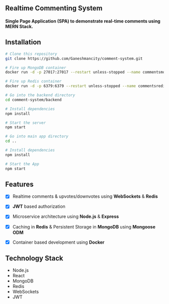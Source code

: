 ## Realtime Commenting System

#### Single Page Application (SPA) to demonstrate real-time comments using MERN Stack.



## Installation
```bash
# Clone this repository
git clone https://github.com/Ganeshmancity/comment-system.git

# Fire up MongoDB container
docker run -d -p 27017:27017 --restart unless-stopped --name commentsmongo mongo

# Fire up Redis container
docker run -d -p 6379:6379 --restart unless-stopped --name commentsredis redis

# Go into the backend directory
cd comment-system/backend

# Install dependencies
npm install

# Start the server
npm start

# Go into main app directory
cd ..

# Install dependencies
npm install

# Start the App
npm start

```

## Features

- [x] Realtime comments & upvotes/downvotes using **WebSockets** & **Redis**

- [x] **JWT** based authorization

- [x] Microservice architecture using **Node.js** & **Express**

- [x] Caching in **Redis** & Persistent Storage in **MongoDB** using **Mongoose ODM**

- [x] Container based development using **Docker**


## Technology Stack

- Node.js
- React
- MongoDB
- Redis
- WebSockets
- JWT

